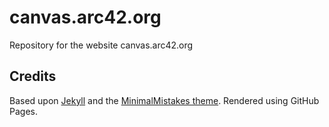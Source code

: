 # canvas.arc42.org

Repository for the website canvas.arc42.org

## Credits

Based upon [Jekyll](https://jekyllrb.org) and the [MinimalMistakes theme](https://mmistakes.github.io/minimal-mistakes/). Rendered using GitHub Pages.